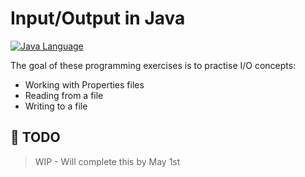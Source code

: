 # Input/Output in Java

[![Java Language](https://img.shields.io/badge/platform-OpenJDK-3A75B0.svg?logo=OpenJDK)][1]

The goal of these programming exercises is to practise I/O concepts:
- Working with Properties files
- Reading from a file
- Writing to a file


## :pushpin: TODO

> WIP - Will complete this by May 1st


[1]: https://docs.oracle.com/javase/8/docs/api/index.html 